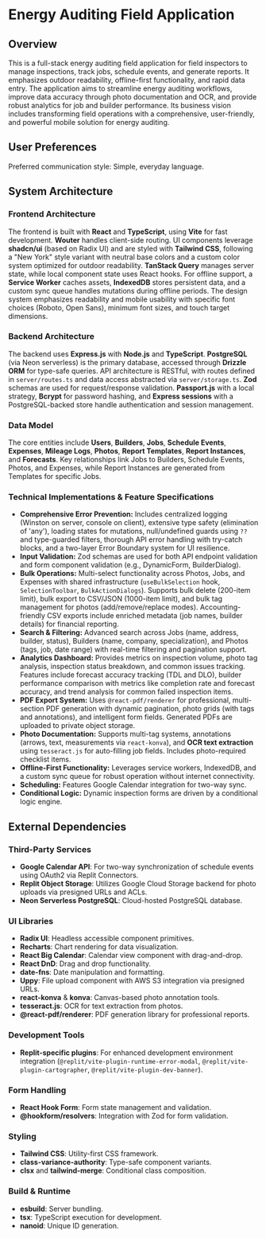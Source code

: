 # Energy Auditing Field Application

## Overview

This is a full-stack energy auditing field application for field inspectors to manage inspections, track jobs, schedule events, and generate reports. It emphasizes outdoor readability, offline-first functionality, and rapid data entry. The application aims to streamline energy auditing workflows, improve data accuracy through photo documentation and OCR, and provide robust analytics for job and builder performance. Its business vision includes transforming field operations with a comprehensive, user-friendly, and powerful mobile solution for energy auditing.

## User Preferences

Preferred communication style: Simple, everyday language.

## System Architecture

### Frontend Architecture

The frontend is built with **React** and **TypeScript**, using **Vite** for fast development. **Wouter** handles client-side routing. UI components leverage **shadcn/ui** (based on Radix UI) and are styled with **Tailwind CSS**, following a "New York" style variant with neutral base colors and a custom color system optimized for outdoor readability. **TanStack Query** manages server state, while local component state uses React hooks. For offline support, a **Service Worker** caches assets, **IndexedDB** stores persistent data, and a custom sync queue handles mutations during offline periods. The design system emphasizes readability and mobile usability with specific font choices (Roboto, Open Sans), minimum font sizes, and touch target dimensions.

### Backend Architecture

The backend uses **Express.js** with **Node.js** and **TypeScript**. **PostgreSQL** (via Neon serverless) is the primary database, accessed through **Drizzle ORM** for type-safe queries. API architecture is RESTful, with routes defined in `server/routes.ts` and data access abstracted via `server/storage.ts`. **Zod** schemas are used for request/response validation. **Passport.js** with a local strategy, **Bcrypt** for password hashing, and **Express sessions** with a PostgreSQL-backed store handle authentication and session management.

### Data Model

The core entities include **Users**, **Builders**, **Jobs**, **Schedule Events**, **Expenses**, **Mileage Logs**, **Photos**, **Report Templates**, **Report Instances**, and **Forecasts**. Key relationships link Jobs to Builders, Schedule Events, Photos, and Expenses, while Report Instances are generated from Templates for specific Jobs.

### Technical Implementations & Feature Specifications

- **Comprehensive Error Prevention:** Includes centralized logging (Winston on server, console on client), extensive type safety (elimination of 'any'), loading states for mutations, null/undefined guards using `??` and type-guarded filters, thorough API error handling with try-catch blocks, and a two-layer Error Boundary system for UI resilience.
- **Input Validation:** Zod schemas are used for both API endpoint validation and form component validation (e.g., DynamicForm, BuilderDialog).
- **Bulk Operations:** Multi-select functionality across Photos, Jobs, and Expenses with shared infrastructure (`useBulkSelection` hook, `SelectionToolbar`, `BulkActionDialogs`). Supports bulk delete (200-item limit), bulk export to CSV/JSON (1000-item limit), and bulk tag management for photos (add/remove/replace modes). Accounting-friendly CSV exports include enriched metadata (job names, builder details) for financial reporting.
- **Search & Filtering:** Advanced search across Jobs (name, address, builder, status), Builders (name, company, specialization), and Photos (tags, job, date range) with real-time filtering and pagination support.
- **Analytics Dashboard:** Provides metrics on inspection volume, photo tag analysis, inspection status breakdown, and common issues tracking. Features include forecast accuracy tracking (TDL and DLO), builder performance comparison with metrics like completion rate and forecast accuracy, and trend analysis for common failed inspection items.
- **PDF Export System:** Uses `@react-pdf/renderer` for professional, multi-section PDF generation with dynamic pagination, photo grids (with tags and annotations), and intelligent form fields. Generated PDFs are uploaded to private object storage.
- **Photo Documentation:** Supports multi-tag systems, annotations (arrows, text, measurements via `react-konva`), and **OCR text extraction** using `tesseract.js` for auto-filling job fields. Includes photo-required checklist items.
- **Offline-First Functionality:** Leverages service workers, IndexedDB, and a custom sync queue for robust operation without internet connectivity.
- **Scheduling:** Features Google Calendar integration for two-way sync.
- **Conditional Logic:** Dynamic inspection forms are driven by a conditional logic engine.

## External Dependencies

### Third-Party Services

-   **Google Calendar API**: For two-way synchronization of schedule events using OAuth2 via Replit Connectors.
-   **Replit Object Storage**: Utilizes Google Cloud Storage backend for photo uploads via presigned URLs and ACLs.
-   **Neon Serverless PostgreSQL**: Cloud-hosted PostgreSQL database.

### UI Libraries

-   **Radix UI**: Headless accessible component primitives.
-   **Recharts**: Chart rendering for data visualization.
-   **React Big Calendar**: Calendar view component with drag-and-drop.
-   **React DnD**: Drag and drop functionality.
-   **date-fns**: Date manipulation and formatting.
-   **Uppy**: File upload component with AWS S3 integration via presigned URLs.
-   **react-konva** & **konva**: Canvas-based photo annotation tools.
-   **tesseract.js**: OCR for text extraction from photos.
-   **@react-pdf/renderer**: PDF generation library for professional reports.

### Development Tools

-   **Replit-specific plugins**: For enhanced development environment integration (`@replit/vite-plugin-runtime-error-modal`, `@replit/vite-plugin-cartographer`, `@replit/vite-plugin-dev-banner`).

### Form Handling

-   **React Hook Form**: Form state management and validation.
-   **@hookform/resolvers**: Integration with Zod for form validation.

### Styling

-   **Tailwind CSS**: Utility-first CSS framework.
-   **class-variance-authority**: Type-safe component variants.
-   **clsx** and **tailwind-merge**: Conditional class composition.

### Build & Runtime

-   **esbuild**: Server bundling.
-   **tsx**: TypeScript execution for development.
-   **nanoid**: Unique ID generation.